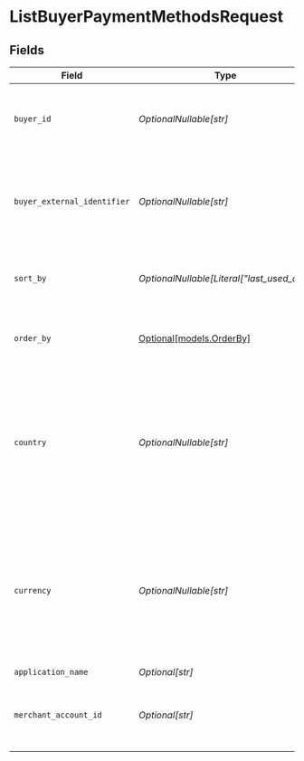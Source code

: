 # ListBuyerPaymentMethodsRequest


## Fields

| Field                                                                                                         | Type                                                                                                          | Required                                                                                                      | Description                                                                                                   | Example                                                                                                       |
| ------------------------------------------------------------------------------------------------------------- | ------------------------------------------------------------------------------------------------------------- | ------------------------------------------------------------------------------------------------------------- | ------------------------------------------------------------------------------------------------------------- | ------------------------------------------------------------------------------------------------------------- |
| `buyer_id`                                                                                                    | *OptionalNullable[str]*                                                                                       | :heavy_minus_sign:                                                                                            | The ID of the buyer to query payment methods for.                                                             | fe26475d-ec3e-4884-9553-f7356683f7f9                                                                          |
| `buyer_external_identifier`                                                                                   | *OptionalNullable[str]*                                                                                       | :heavy_minus_sign:                                                                                            | The external identifier of the buyer to query payment methods for.                                            | buyer-12345                                                                                                   |
| `sort_by`                                                                                                     | *OptionalNullable[Literal["last_used_at"]]*                                                                   | :heavy_minus_sign:                                                                                            | The field to sort the payment methods by.                                                                     |                                                                                                               |
| `order_by`                                                                                                    | [Optional[models.OrderBy]](../models/orderby.md)                                                              | :heavy_minus_sign:                                                                                            | The direction to sort the payment methods in.                                                                 | desc                                                                                                          |
| `country`                                                                                                     | *OptionalNullable[str]*                                                                                       | :heavy_minus_sign:                                                                                            | The country code to filter payment methods by. This only applies to payment methods with a `country` value.   | US                                                                                                            |
| `currency`                                                                                                    | *OptionalNullable[str]*                                                                                       | :heavy_minus_sign:                                                                                            | The currency code to filter payment methods by. This only applies to payment methods with a `currency` value. | USD                                                                                                           |
| `application_name`                                                                                            | *Optional[str]*                                                                                               | :heavy_minus_sign:                                                                                            | N/A                                                                                                           |                                                                                                               |
| `merchant_account_id`                                                                                         | *Optional[str]*                                                                                               | :heavy_minus_sign:                                                                                            | The ID of the merchant account to use for this request.                                                       | default                                                                                                       |